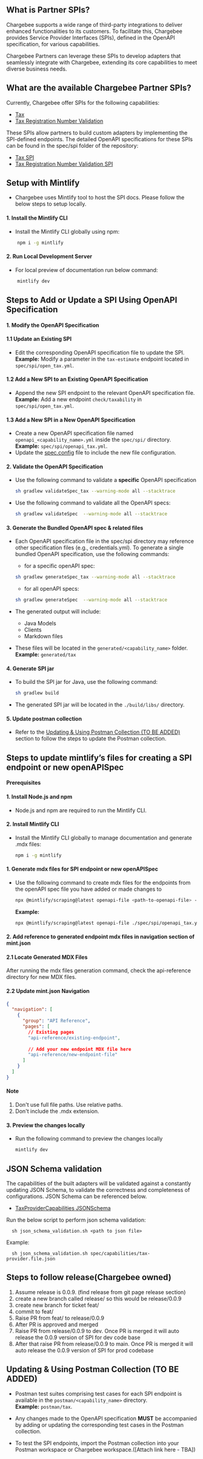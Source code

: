 ## What is Partner SPIs?
Chargebee supports a wide range of third-party integrations to deliver enhanced functionalities to its customers. To facilitate this, Chargebee provides Service Provider Interfaces (SPIs), defined in the OpenAPI specification, for various capabilities.

Chargebee Partners can leverage these SPIs to develop adapters that seamlessly integrate with Chargebee, extending its core capabilities to meet diverse business needs.


## What are the available Chargebee Partner SPIs? 
Currently, Chargebee offer SPIs for the following capabilities:

- [Tax](https://chargebee.mintlify.app/api-reference/v2/docs/Overview) <!-- should we have a better name for this? -->
- [Tax Registration Number Validation](https://chargebee.mintlify.app/api-reference/v2/docs/Overview)

These SPIs allow partners to build custom adapters by implementing the SPI-defined endpoints. The detailed OpenAPI specifications for these SPIs can be found in the spec/spi folder of the repository:

- [Tax SPI](./spec/spi/openapi_tax.yml) <!-- should we have a better name for this? -->
- [Tax Registration Number Validation SPI](./spec/spi/openapi_trn.yml)

## Setup with Mintlify
- Chargebee uses Mintlify tool to host the SPI docs. Please follow the below steps to setup locally.

#### 1. Install the Mintlify CLI
- Install the Mintlify CLI globally using npm:

```bash
    npm i -g mintlify
```

#### 2. Run Local Development Server
- For local preview of documentation run below command:

```bash
    mintlify dev
```


## Steps to Add or Update a SPI Using OpenAPI Specification

#### 1. Modify the OpenAPI Specification

#### 1.1 Update an Existing SPI
- Edit the corresponding OpenAPI specification file to update the SPI.  
  **Example:** Modify a parameter in the `tax-estimate` endpoint located in `spec/spi/open_tax.yml`.

#### 1.2 Add a New SPI to an Existing OpenAPI Specification
- Append the new SPI endpoint to the relevant OpenAPI specification file.  
  **Example:** Add a new endpoint `check/taxability` in `spec/spi/open_tax.yml`.

#### 1.3 Add a New SPI in a New OpenAPI Specification
- Create a new OpenAPI specification file named `openapi_<capability_name>.yml` inside the `spec/spi/` directory.  
  **Example:** `spec/spi/openapi_tax.yml`.
- Update the [spec.config](spec.config) file to include the new file configuration.


#### 2. Validate the OpenAPI Specification
- Use the following command to validate a **specific** OpenAPI specification
  ```bash
  sh gradlew validateSpec_tax --warning-mode all --stacktrace
  ```

- Use the following command to validate all the OpenAPI specs:
  ```bash
  sh gradlew validateSpec  --warning-mode all --stacktrace  
  ```

#### 3. Generate the Bundled OpenAPI spec & related files
- Each OpenAPI specification file in the spec/spi directory may reference other specification files (e.g., credentials.yml).
  To generate a single bundled OpenAPI specification, use the following commands:
  - for a specific openAPI spec:
  ```bash
  sh gradlew generateSpec_tax --warning-mode all --stacktrace
  ```

  - for all openAPI specs:
  ```bash
  sh gradlew generateSpec  --warning-mode all --stacktrace
  ```

- The generated output will include:
  - Java Models
  - Clients
  - Markdown files

- These files will be located in the `generated/<capability_name>` folder. **Example:** `generated/tax`

#### 4. Generate SPI jar
- To build the SPI jar for Java, use the following command:
  ```bash
  sh gradlew build
  ```
- The generated SPI jar will be located in the `./build/libs/` directory.

#### 5. Update postman collection
- Refer to the [Updating & Using Postman Collection (TO BE ADDED)](#updating--using-postman-collection-to-be-added) section to follow the steps to update the Postman collection.


## Steps to update mintlify’s files for creating a SPI endpoint or new openAPISpec

#### Prerequisites

#### 1. Install Node.js and npm
- Node.js and npm are required to run the Mintlify CLI.    

#### 2. Install Mintlify CLI
- Install the Mintlify CLI globally to manage documentation and generate .mdx files:
  ```bash
  npm i -g mintlify
  ```

#### 1. Generate mdx files for SPI endpoint or new openAPISpec
- Use the following command to create mdx files for the endpoints from the openAPI spec file you have added or made changes to
  ```bash
  npx @mintlify/scraping@latest openapi-file <path-to-openapi-file> -o api-reference
  ```
  **Example:**
  ```bash
  npx @mintlify/scraping@latest openapi-file ./spec/spi/openapi_tax.yml -o api-reference
  ```

#### 2. Add reference to generated endpoint mdx files in navigation section of mint.json

#### 2.1 Locate Generated MDX Files
After running the mdx files generation command, check the api-reference directory for new MDX files.

#### 2.2 Update mint.json Navigation
```json
{
  "navigation": [
    {
      "group": "API Reference",
      "pages": [
        // Existing pages
        "api-reference/existing-endpoint",
        
        // Add your new endpoint MDX file here
        "api-reference/new-endpoint-file"
      ]
    }
  ]
}
```
#### Note
1. Don't use full file paths. Use relative paths.
2. Don't include the .mdx extension.

#### 3. Preview the changes locally
- Run the following command to preview the changes locally
  ```bash
  mintlify dev
  ```

<!--
## Getting Started

Please follow the installation instruction of generated readme to generate the jar of this project. Currently, this jar is used as a dependency in chargebee-app too to use APIs as well as models.

Add dependency
```maven
<dependency>
    <groupId>org.chargebee.spi</groupId>
    <artifactId>cb-provider-spi</artifactId>
    <version>${version}</version>
</dependency>
```

Following sample Java code demonstrates how to use the APIs and models from this project:

```java

/// Import classes:
import org.chargebee.spi.tax.client.ApiClient;
import org.chargebee.spi.tax.client.ApiException;
import org.chargebee.spi.tax.client.Configuration;
import org.chargebee.spi.tax.client.auth.*;
import org.chargebee.spi.tax.client.models.*;
import org.chargebee.spi.tax.api.AddressApi;

public class Example {
  public static void main(String[] args) {
    ApiClient defaultClient = Configuration.getDefaultApiClient();
    defaultClient.setBasePath("https://rest.taxes.provider.com/api/v1");

    // Configure API key authorization: apiKey
    ApiKeyAuth apiKey = (ApiKeyAuth) defaultClient.getAuthentication("apiKey");
    apiKey.setApiKey("YOUR API KEY");
    // Uncomment the following line to set a prefix for the API key, e.g. "Token" (defaults to null)
    //apiKey.setApiKeyPrefix("Token");

    // Configure HTTP bearer authorization: bearerAuth
    HttpBearerAuth bearerAuth = (HttpBearerAuth) defaultClient.getAuthentication("bearerAuth");
    bearerAuth.setBearerToken("BEARER TOKEN");

    AddressApi apiInstance = new AddressApi(defaultClient);
    CheckAddressTaxabilityRequest checkAddressTaxabilityRequest = new CheckAddressTaxabilityRequest(); // CheckAddressTaxabilityRequest | 
    try {
      CheckAddressTaxabilityResponse result = apiInstance.checkAddressTaxability(checkAddressTaxabilityRequest);
      System.out.println(result);
    } catch (ApiException e) {
      System.err.println("Exception when calling AddressApi#checkAddressTaxability");
      System.err.println("Status code: " + e.getCode());
      System.err.println("Reason: " + e.getResponseBody());
      System.err.println("Response headers: " + e.getResponseHeaders());
      e.printStackTrace();
    }
  }
}

```
-->

## JSON Schema validation
The capabilities of the built adapters will be validated against a constantly updating JSON Schema, to validate the correctness and completeness of configurations. JSON Schema can be referenced below.
- [TaxProviderCapabilities JSONSchema](spec/capabilities/tax-provider.schema.json)

Run the below script to perform json schema validation:
```shell
  sh json_schema_validation.sh <path to json file>
```
Example:
```shell
  sh json_schema_validation.sh spec/capabilities/tax-provider.file.json
```

## Steps to follow release(Chargebee owned)
1. Assume release is 0.0.9. (find release from git page release section)
2. create a new branch called release/<release> so this would be release/0.0.9
3. create new branch for ticket feat/<ticket-number>
4. commit to  feat/<ticket-number>
5. Raise PR from feat/<ticket-number> to release/0.0.9
6. After PR is approved and merged
7. Raise PR from release/0.0.9 to dev. Once PR is merged it will auto release the 0.0.9 version of SPI for dev code base
8. After that raise PR from release/0.0.9 to main. Once PR is merged it will auto release the 0.0.9 version of SPI for prod codebase

## Updating & Using Postman Collection (TO BE ADDED)

- Postman test suites comprising test cases for each SPI endpoint is available in the `postman/<capability_name>` directory.  
  **Example:** `postman/tax`.

- Any changes made to the OpenAPI specification **MUST** be accompanied by adding or updating the corresponding test cases in the Postman collection.

- To test the SPI endpoints, import the Postman collection into your Postman workspace or Chargebee workspace.([Attach link here - TBA]) 
